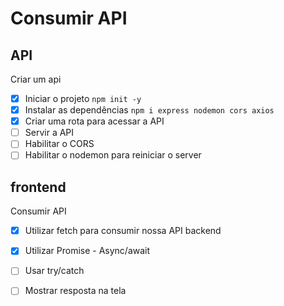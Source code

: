 # Consumir API

## API

Criar um api

- [x] Iniciar o projeto `npm init -y`
- [x] Instalar as dependências `npm i express nodemon cors axios`
- [x] Criar uma rota para acessar a API
- [ ] Servir a API
- [ ] Habilitar o CORS
- [ ] Habilitar o nodemon para reiniciar o server

## frontend
Consumir API

- [x] Utilizar fetch para consumir nossa API backend
- [x] Utilizar Promise - Async/await
- [ ] Usar try/catch
- [ ] Mostrar resposta na tela

